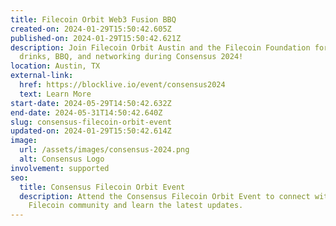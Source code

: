 ```yaml
---
title: Filecoin Orbit Web3 Fusion BBQ
created-on: 2024-01-29T15:50:42.605Z
published-on: 2024-01-29T15:50:42.621Z
description: Join Filecoin Orbit Austin and the Filecoin Foundation for talks,
  drinks, BBQ, and networking during Consensus 2024!
location: Austin, TX
external-link:
  href: https://blocklive.io/event/consensus2024
  text: Learn More
start-date: 2024-05-29T14:50:42.632Z
end-date: 2024-05-31T14:50:42.640Z
slug: consensus-filecoin-orbit-event
updated-on: 2024-01-29T15:50:42.614Z
image:
  url: /assets/images/consensus-2024.png
  alt: Consensus Logo
involvement: supported
seo:
  title: Consensus Filecoin Orbit Event
  description: Attend the Consensus Filecoin Orbit Event to connect with the
    Filecoin community and learn the latest updates.
---
```

